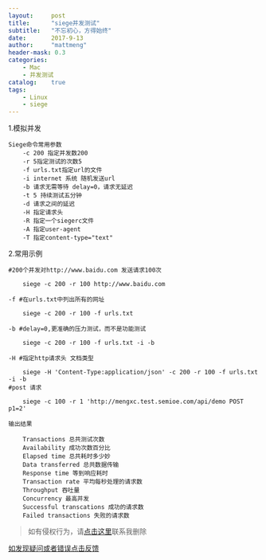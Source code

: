 ```yaml
---
layout:     post
title:      "siege并发测试"
subtitle:   "不忘初心，方得始终"
date:       2017-9-13
author:     "mattmeng"
header-mask: 0.3
categories:
    - Mac 
    - 并发测试
catalog:    true
tags:
    - Linux
    - siege
---
```


1.模拟并发

    Siege命令常用参数
        -c 200 指定并发数200
        -r 5指定测试的次数5
        -f urls.txt指定url的文件
        -i internet 系统 随机发送url
        -b 请求无需等待 delay=0，请求无延迟
        -t 5 持续测试五分钟
        -d 请求之间的延迟
        -H 指定请求头
        -R 指定一个siegerc文件
        -A 指定user-agent
        -T 指定content-type="text"

2.常用示例

    #200个并发对http://www.baidu.com 发送请求100次

        siege -c 200 -r 100 http://www.baidu.com

    -f #在urls.txt中列出所有的网址

        siege -c 200 -r 100 -f urls.txt

    -b #delay=0,更准确的压力测试，而不是功能测试

        siege -c 200 -r 100 -f urls.txt -i -b

    -H #指定http请求头 文档类型

        siege -H 'Content-Type:application/json' -c 200 -r 100 -f urls.txt -i -b
    #post 请求

        siege -c 100 -r 1 'http://mengxc.test.semioe.com/api/demo POST p1=2'

    输出结果

        Transactions 总共测试次数
        Availability 成功次数百分比
        Elapsed time 总共耗时多少妙
        Data transferred 总共数据传输
        Response time 等到响应耗时
        Transaction rate 平均每秒处理的请求数
        Throughput 吞吐量
        Concurrency 最高并发
        Successful transcations 成功的请求数
        Failed transactions 失败的请求数

>如有侵权行为，请[点击这里](https://github.com/mattmengCooper/MattMeng_hexo/issues)联系我删除

[如发现疑问或者错误点击反馈](https://github.com/mattmengCooper/MattMeng_hexo/issues)
